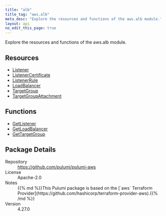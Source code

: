 ```yaml
---
title: "alb"
title_tag: "aws.alb"
meta_desc: "Explore the resources and functions of the aws.alb module."
layout: api
no_edit_this_page: true
---
```


<!-- WARNING: this file was generated by Pulumi Docs Generator. -->
<!-- Do not edit by hand unless you're certain you know what you are doing! -->

Explore the resources and functions of the aws.alb module.

<h2 id="resources">Resources</h2>
<ul class="api">
    <li><a href="listener" title="Listener"><span class="api-symbol api-symbol--resource"></span>Listener</a></li>
    <li><a href="listenercertificate" title="ListenerCertificate"><span class="api-symbol api-symbol--resource"></span>ListenerCertificate</a></li>
    <li><a href="listenerrule" title="ListenerRule"><span class="api-symbol api-symbol--resource"></span>ListenerRule</a></li>
    <li><a href="loadbalancer" title="LoadBalancer"><span class="api-symbol api-symbol--resource"></span>LoadBalancer</a></li>
    <li><a href="targetgroup" title="TargetGroup"><span class="api-symbol api-symbol--resource"></span>TargetGroup</a></li>
    <li><a href="targetgroupattachment" title="TargetGroupAttachment"><span class="api-symbol api-symbol--resource"></span>TargetGroupAttachment</a></li>
</ul>

<h2 id="functions">Functions</h2>
<ul class="api">
    <li><a href="getlistener" title="GetListener"><span class="api-symbol api-symbol--function"></span>GetListener</a></li>
    <li><a href="getloadbalancer" title="GetLoadBalancer"><span class="api-symbol api-symbol--function"></span>GetLoadBalancer</a></li>
    <li><a href="gettargetgroup" title="GetTargetGroup"><span class="api-symbol api-symbol--function"></span>GetTargetGroup</a></li>
</ul>

<h2 id="package-details">Package Details</h2>
<dl class="package-details">
	<dt>Repository</dt>
	<dd><a href="https://github.com/pulumi/pulumi-aws">https://github.com/pulumi/pulumi-aws</a></dd>
	<dt>License</dt>
	<dd>Apache-2.0</dd>
	<dt>Notes</dt>
	<dd>{{% md %}}This Pulumi package is based on the [`aws` Terraform Provider](https://github.com/hashicorp/terraform-provider-aws).{{% /md %}}</dd>
	<dt>Version</dt>
	<dd>4.27.0</dd>
</dl>

